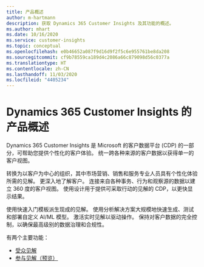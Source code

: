 ```yaml
---
title: 产品概述
author: m-hartmann
description: 获取 Dynamics 365 Customer Insights 及其功能的概述。
ms.author: mhart
ms.date: 10/16/2020
ms.service: customer-insights
ms.topic: conceptual
ms.openlocfilehash: e0b46652a087f9d16d9f2f5c6e955761be8da208
ms.sourcegitcommit: cf9b78559ca189d4c2086a66c879098d56c0377a
ms.translationtype: HT
ms.contentlocale: zh-CN
ms.lasthandoff: 11/03/2020
ms.locfileid: "4405234"
---
```

# <a name="product-overview-for-dynamics-365-customer-insights"></a>Dynamics 365 Customer Insights 的产品概述

Dynamics 365 Customer Insights 是 Microsoft 的客户数据平台 (CDP) 的一部分，可帮助您提供个性化的客户体验。 统一跨各种来源的客户数据以获得单一的客户视图。 

转换为以客户为中心的组织，其中市场营销、销售和服务专业人员具有个性化体验所需的见解。 更深入地了解客户。 连接来自各种事务、行为和观察源的数据以建立 360 度的客户视图。 使用设计用于提供可采取行动的见解的 CDP，以更快显示结果。 

使用快速入门模板派生现成的见解。 使用分析解决方案大规模地快速生成、测试和部署自定义 AI/ML 模型。 激活实时见解以驱动操作。 保持对客户数据的完全控制，以确保最高级别的数据治理和合规性。 

有两个主要功能： 

- [受众见解](audience-insights/overview.md)
- [参与见解（预览）](engagement-insights/index.yml)
 